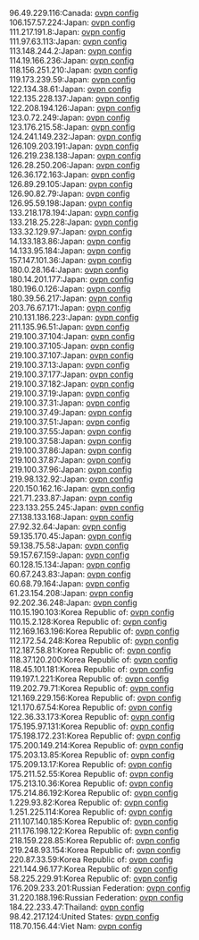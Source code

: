 96.49.229.116:Canada: [ovpn config](vpn/96_49_229_116.ovpn)  
106.157.57.224:Japan: [ovpn config](vpn/106_157_57_224.ovpn)  
111.217.191.8:Japan: [ovpn config](vpn/111_217_191_8.ovpn)  
111.97.63.113:Japan: [ovpn config](vpn/111_97_63_113.ovpn)  
113.148.244.2:Japan: [ovpn config](vpn/113_148_244_2.ovpn)  
114.19.166.236:Japan: [ovpn config](vpn/114_19_166_236.ovpn)  
118.156.251.210:Japan: [ovpn config](vpn/118_156_251_210.ovpn)  
119.173.239.59:Japan: [ovpn config](vpn/119_173_239_59.ovpn)  
122.134.38.61:Japan: [ovpn config](vpn/122_134_38_61.ovpn)  
122.135.228.137:Japan: [ovpn config](vpn/122_135_228_137.ovpn)  
122.208.194.126:Japan: [ovpn config](vpn/122_208_194_126.ovpn)  
123.0.72.249:Japan: [ovpn config](vpn/123_0_72_249.ovpn)  
123.176.215.58:Japan: [ovpn config](vpn/123_176_215_58.ovpn)  
124.241.149.232:Japan: [ovpn config](vpn/124_241_149_232.ovpn)  
126.109.203.191:Japan: [ovpn config](vpn/126_109_203_191.ovpn)  
126.219.238.138:Japan: [ovpn config](vpn/126_219_238_138.ovpn)  
126.28.250.206:Japan: [ovpn config](vpn/126_28_250_206.ovpn)  
126.36.172.163:Japan: [ovpn config](vpn/126_36_172_163.ovpn)  
126.89.29.105:Japan: [ovpn config](vpn/126_89_29_105.ovpn)  
126.90.82.79:Japan: [ovpn config](vpn/126_90_82_79.ovpn)  
126.95.59.198:Japan: [ovpn config](vpn/126_95_59_198.ovpn)  
133.218.178.194:Japan: [ovpn config](vpn/133_218_178_194.ovpn)  
133.218.25.228:Japan: [ovpn config](vpn/133_218_25_228.ovpn)  
133.32.129.97:Japan: [ovpn config](vpn/133_32_129_97.ovpn)  
14.133.183.86:Japan: [ovpn config](vpn/14_133_183_86.ovpn)  
14.133.95.184:Japan: [ovpn config](vpn/14_133_95_184.ovpn)  
157.147.101.36:Japan: [ovpn config](vpn/157_147_101_36.ovpn)  
180.0.28.164:Japan: [ovpn config](vpn/180_0_28_164.ovpn)  
180.14.201.177:Japan: [ovpn config](vpn/180_14_201_177.ovpn)  
180.196.0.126:Japan: [ovpn config](vpn/180_196_0_126.ovpn)  
180.39.56.217:Japan: [ovpn config](vpn/180_39_56_217.ovpn)  
203.76.67.171:Japan: [ovpn config](vpn/203_76_67_171.ovpn)  
210.131.186.223:Japan: [ovpn config](vpn/210_131_186_223.ovpn)  
211.135.96.51:Japan: [ovpn config](vpn/211_135_96_51.ovpn)  
219.100.37.104:Japan: [ovpn config](vpn/219_100_37_104.ovpn)  
219.100.37.105:Japan: [ovpn config](vpn/219_100_37_105.ovpn)  
219.100.37.107:Japan: [ovpn config](vpn/219_100_37_107.ovpn)  
219.100.37.13:Japan: [ovpn config](vpn/219_100_37_13.ovpn)  
219.100.37.177:Japan: [ovpn config](vpn/219_100_37_177.ovpn)  
219.100.37.182:Japan: [ovpn config](vpn/219_100_37_182.ovpn)  
219.100.37.19:Japan: [ovpn config](vpn/219_100_37_19.ovpn)  
219.100.37.31:Japan: [ovpn config](vpn/219_100_37_31.ovpn)  
219.100.37.49:Japan: [ovpn config](vpn/219_100_37_49.ovpn)  
219.100.37.51:Japan: [ovpn config](vpn/219_100_37_51.ovpn)  
219.100.37.55:Japan: [ovpn config](vpn/219_100_37_55.ovpn)  
219.100.37.58:Japan: [ovpn config](vpn/219_100_37_58.ovpn)  
219.100.37.86:Japan: [ovpn config](vpn/219_100_37_86.ovpn)  
219.100.37.87:Japan: [ovpn config](vpn/219_100_37_87.ovpn)  
219.100.37.96:Japan: [ovpn config](vpn/219_100_37_96.ovpn)  
219.98.132.92:Japan: [ovpn config](vpn/219_98_132_92.ovpn)  
220.150.162.16:Japan: [ovpn config](vpn/220_150_162_16.ovpn)  
221.71.233.87:Japan: [ovpn config](vpn/221_71_233_87.ovpn)  
223.133.255.245:Japan: [ovpn config](vpn/223_133_255_245.ovpn)  
27.138.133.168:Japan: [ovpn config](vpn/27_138_133_168.ovpn)  
27.92.32.64:Japan: [ovpn config](vpn/27_92_32_64.ovpn)  
59.135.170.45:Japan: [ovpn config](vpn/59_135_170_45.ovpn)  
59.138.75.58:Japan: [ovpn config](vpn/59_138_75_58.ovpn)  
59.157.67.159:Japan: [ovpn config](vpn/59_157_67_159.ovpn)  
60.128.15.134:Japan: [ovpn config](vpn/60_128_15_134.ovpn)  
60.67.243.83:Japan: [ovpn config](vpn/60_67_243_83.ovpn)  
60.68.79.164:Japan: [ovpn config](vpn/60_68_79_164.ovpn)  
61.23.154.208:Japan: [ovpn config](vpn/61_23_154_208.ovpn)  
92.202.36.248:Japan: [ovpn config](vpn/92_202_36_248.ovpn)  
110.15.190.103:Korea Republic of: [ovpn config](vpn/110_15_190_103.ovpn)  
110.15.2.128:Korea Republic of: [ovpn config](vpn/110_15_2_128.ovpn)  
112.169.163.196:Korea Republic of: [ovpn config](vpn/112_169_163_196.ovpn)  
112.172.54.248:Korea Republic of: [ovpn config](vpn/112_172_54_248.ovpn)  
112.187.58.81:Korea Republic of: [ovpn config](vpn/112_187_58_81.ovpn)  
118.37.120.200:Korea Republic of: [ovpn config](vpn/118_37_120_200.ovpn)  
118.45.101.181:Korea Republic of: [ovpn config](vpn/118_45_101_181.ovpn)  
119.197.1.221:Korea Republic of: [ovpn config](vpn/119_197_1_221.ovpn)  
119.202.79.71:Korea Republic of: [ovpn config](vpn/119_202_79_71.ovpn)  
121.169.229.156:Korea Republic of: [ovpn config](vpn/121_169_229_156.ovpn)  
121.170.67.54:Korea Republic of: [ovpn config](vpn/121_170_67_54.ovpn)  
122.36.33.173:Korea Republic of: [ovpn config](vpn/122_36_33_173.ovpn)  
175.195.97.131:Korea Republic of: [ovpn config](vpn/175_195_97_131.ovpn)  
175.198.172.231:Korea Republic of: [ovpn config](vpn/175_198_172_231.ovpn)  
175.200.149.214:Korea Republic of: [ovpn config](vpn/175_200_149_214.ovpn)  
175.203.13.85:Korea Republic of: [ovpn config](vpn/175_203_13_85.ovpn)  
175.209.13.17:Korea Republic of: [ovpn config](vpn/175_209_13_17.ovpn)  
175.211.52.55:Korea Republic of: [ovpn config](vpn/175_211_52_55.ovpn)  
175.213.10.36:Korea Republic of: [ovpn config](vpn/175_213_10_36.ovpn)  
175.214.86.192:Korea Republic of: [ovpn config](vpn/175_214_86_192.ovpn)  
1.229.93.82:Korea Republic of: [ovpn config](vpn/1_229_93_82.ovpn)  
1.251.225.114:Korea Republic of: [ovpn config](vpn/1_251_225_114.ovpn)  
211.107.140.185:Korea Republic of: [ovpn config](vpn/211_107_140_185.ovpn)  
211.176.198.122:Korea Republic of: [ovpn config](vpn/211_176_198_122.ovpn)  
218.159.228.85:Korea Republic of: [ovpn config](vpn/218_159_228_85.ovpn)  
219.248.93.154:Korea Republic of: [ovpn config](vpn/219_248_93_154.ovpn)  
220.87.33.59:Korea Republic of: [ovpn config](vpn/220_87_33_59.ovpn)  
221.144.96.177:Korea Republic of: [ovpn config](vpn/221_144_96_177.ovpn)  
58.225.229.91:Korea Republic of: [ovpn config](vpn/58_225_229_91.ovpn)  
176.209.233.201:Russian Federation: [ovpn config](vpn/176_209_233_201.ovpn)  
31.220.188.196:Russian Federation: [ovpn config](vpn/31_220_188_196.ovpn)  
184.22.233.47:Thailand: [ovpn config](vpn/184_22_233_47.ovpn)  
98.42.217.124:United States: [ovpn config](vpn/98_42_217_124.ovpn)  
118.70.156.44:Viet Nam: [ovpn config](vpn/118_70_156_44.ovpn)  
